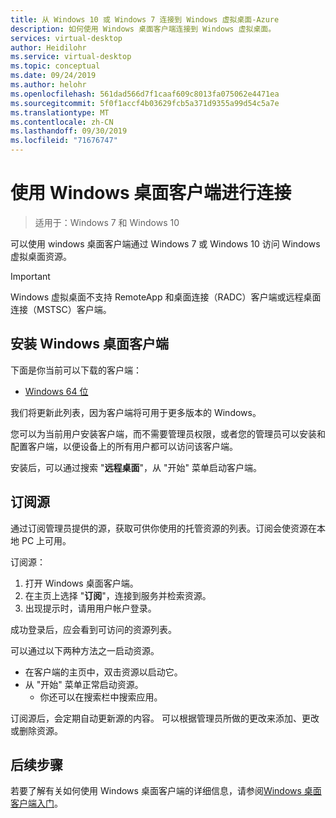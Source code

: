 ```yaml
---
title: 从 Windows 10 或 Windows 7 连接到 Windows 虚拟桌面-Azure
description: 如何使用 Windows 桌面客户端连接到 Windows 虚拟桌面。
services: virtual-desktop
author: Heidilohr
ms.service: virtual-desktop
ms.topic: conceptual
ms.date: 09/24/2019
ms.author: helohr
ms.openlocfilehash: 561dad566d7f1caaf609c8013fa075062e4471ea
ms.sourcegitcommit: 5f0f1accf4b03629fcb5a371d9355a99d54c5a7e
ms.translationtype: MT
ms.contentlocale: zh-CN
ms.lasthandoff: 09/30/2019
ms.locfileid: "71676747"
---
```

# <a name="connect-with-the-windows-desktop-client"></a>使用 Windows 桌面客户端进行连接

> 适用于：Windows 7 和 Windows 10

可以使用 windows 桌面客户端通过 Windows 7 或 Windows 10 访问 Windows 虚拟桌面资源。

> [!IMPORTANT]
> Windows 虚拟桌面不支持 RemoteApp 和桌面连接（RADC）客户端或远程桌面连接（MSTSC）客户端。

## <a name="install-the-windows-desktop-client"></a>安装 Windows 桌面客户端

下面是你当前可以下载的客户端：

- [Windows 64 位](https://go.microsoft.com/fwlink/?linkid=2068602)

我们将更新此列表，因为客户端将可用于更多版本的 Windows。

您可以为当前用户安装客户端，而不需要管理员权限，或者您的管理员可以安装和配置客户端，以便设备上的所有用户都可以访问该客户端。

安装后，可以通过搜索 "**远程桌面**"，从 "开始" 菜单启动客户端。

## <a name="subscribe-to-a-feed"></a>订阅源

通过订阅管理员提供的源，获取可供你使用的托管资源的列表。订阅会使资源在本地 PC 上可用。

订阅源：

1. 打开 Windows 桌面客户端。
2. 在主页上选择 "**订阅**"，连接到服务并检索资源。
3. 出现提示时，请用用户帐户登录。

成功登录后，应会看到可访问的资源列表。

可以通过以下两种方法之一启动资源。

- 在客户端的主页中，双击资源以启动它。
- 从 "开始" 菜单正常启动资源。
  - 你还可以在搜索栏中搜索应用。

订阅源后，会定期自动更新源的内容。 可以根据管理员所做的更改来添加、更改或删除资源。

## <a name="next-steps"></a>后续步骤

若要了解有关如何使用 Windows 桌面客户端的详细信息，请参阅[Windows 桌面客户端入门](https://docs.microsoft.com/windows-server/remote/remote-desktop-services/clients/windowsdesktop)。

